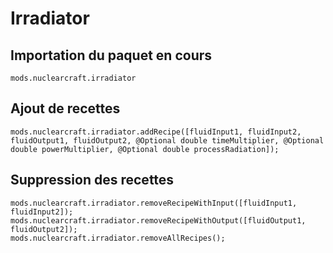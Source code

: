 # Irradiator

## Importation du paquet en cours
`mods.nuclearcraft.irradiator`

## Ajout de recettes
```zenscript
mods.nuclearcraft.irradiator.addRecipe([fluidInput1, fluidInput2, fluidOutput1, fluidOutput2, @Optional double timeMultiplier, @Optional double powerMultiplier, @Optional double processRadiation]);
```

## Suppression des recettes
```zenscript
mods.nuclearcraft.irradiator.removeRecipeWithInput([fluidInput1, fluidInput2]);
mods.nuclearcraft.irradiator.removeRecipeWithOutput([fluidOutput1, fluidOutput2]);
mods.nuclearcraft.irradiator.removeAllRecipes();
```